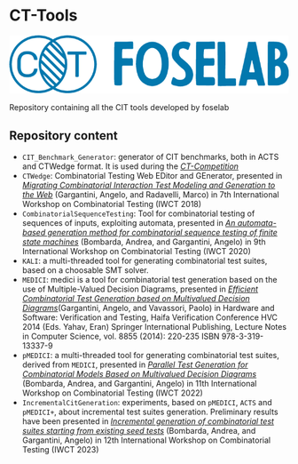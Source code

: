 # CT-Tools

![FoselabCTLogo](https://github.com/fmselab/ct-tools/blob/main/img/logo_foselab.png?raw=true)

Repository containing all the CIT tools developed by foselab

## Repository content

- `CIT_Benchmark_Generator`: generator of CIT benchmarks, both in ACTS and CTWedge format. It is used during the [*CT-Competition*](https://fmselab.github.io/ct-competition/)
- `CTWedge`: Combinatorial Testing Web EDitor and GEnerator, presented in [*Migrating Combinatorial Interaction Test Modeling and Generation to the Web*](https://cs.unibg.it/gargantini/research/abstracts/iwct2018.html)
(Gargantini, Angelo, and Radavelli, Marco) in 7th International Workshop on Combinatorial Testing (IWCT 2018)
- `CombinatorialSequenceTesting`: Tool for combinatorial testing of sequences of inputs, exploiting automata, presented in [*An automata-based generation method for combinatorial sequence testing of finite state machines*](https://cs.unibg.it/gargantini/research/papers/IWCT2020.pdf)
(Bombarda, Andrea, and Gargantini, Angelo) in 9th International Workshop on Combinatorial Testing (IWCT 2020)
- `KALI`: a multi-threaded tool for generating combinatorial test suites, based on a choosable SMT solver.
- `MEDICI`: medici is a tool for combinatorial test generation based on the use of Multiple-Valued Decision Diagrams, presented in [*Efficient Combinatorial Test Generation based on Multivalued Decision Diagrams*](https://cs.unibg.it/gargantini/research/papers/mdd_hvc_postconf.pdf)(Gargantini, Angelo, and Vavassori, Paolo) in Hardware and Software: Verification and Testing, Haifa Verification Conference HVC 2014 (Eds. Yahav, Eran) Springer International Publishing, Lecture Notes in Computer Science, vol. 8855 (2014): 220-235 ISBN 978-3-319-13337-9
- `pMEDICI`: a multi-threaded tool for generating combinatorial test suites, derived from `MEDICI`, presented in [*Parallel Test Generation for Combinatorial Models
Based on Multivalued Decision Diagrams*]()
(Bombarda, Andrea, and Gargantini, Angelo) in 11th International Workshop on Combinatorial Testing (IWCT 2022)
- `IncrementalCitGeneration`: experiments, based on `pMEDICI`, `ACTS` and `pMEDICI+`, about incremental test suites generation. Preliminary results have been presented in [*Incremental generation of combinatorial test suites
starting from existing seed tests*]() (Bombarda, Andrea, and Gargantini, Angelo) in 12th International Workshop on Combinatorial Testing (IWCT 2023)
